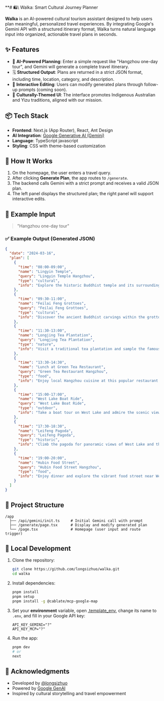 **# 🛍\ Walka: Smart Cultural Journey Planner

**Walka** is an AI-powered cultural tourism assistant designed to help users plan meaningful, personalized travel experiences. By integrating Google's Gemini API with a structured itinerary format, Walka turns natural language input into organized, actionable travel plans in seconds.

## ✨ Features

- 🧠 **AI-Powered Planning**: Enter a simple request like "Hangzhou one-day tour", and Gemini will generate a complete travel itinerary.
- 🗓️ **Structured Output**: Plans are returned in a strict JSON format, including time, location, category, and description.
- 🔁 **Interactive Editing**: Users can modify generated plans through follow-up prompts (coming soon).
- 🎨 **Culturally-Themed UI**: The interface promotes Indigenous Australian and Yizu traditions, aligned with our mission.

## 📦 Tech Stack

- **Frontend**: Next.js (App Router), React, Ant Design
- **AI Integration**: [Google Generative AI (Gemini)](https://ai.google.dev/)
- **Language**: TypeScript javascript
- **Styling**: CSS with theme-based customization

## 🚀 How It Works

1. On the homepage, the user enters a travel query.
2. After clicking **Generate Plan**, the app routes to `/generate`.
3. The backend calls Gemini with a strict prompt and receives a valid JSON plan.
4. The left panel displays the structured plan; the right panel will support interactive edits.

## 🤩 Example Input

> "Hangzhou one-day tour"

### ✅ Example Output (Generated JSON)

```json
{
  "date": "2024-03-16",
  "plan": [
    {
      "time": "08:00-09:00",
      "name": "Lingyin Temple",
      "query": "Lingyin Temple Hangzhou",
      "type": "cultural",
      "info": "Explore the historic Buddhist temple and its surrounding grottos."
    },
    {
      "time": "09:30-11:00",
      "name": "Feilai Feng Grottoes",
      "query": "Feilai Feng Grottoes",
      "type": "cultural",
      "info": "Discover the ancient Buddhist carvings within the grottoes near Lingyin Temple."
    },
    {
      "time": "11:30-13:00",
      "name": "Longjing Tea Plantation",
      "query": "Longjing Tea Plantation",
      "type": "nature",
      "info": "Visit a traditional tea plantation and sample the famous Longjing tea."
    },
    {
      "time": "13:30-14:30",
      "name": "Lunch at Green Tea Restaurant",
      "query": "Green Tea Restaurant Hangzhou",
      "type": "food",
      "info": "Enjoy local Hangzhou cuisine at this popular restaurant."
    },
    {
      "time": "15:00-17:00",
      "name": "West Lake Boat Ride",
      "query": "West Lake Boat Ride",
      "type": "outdoor",
      "info": "Take a boat tour on West Lake and admire the scenic views."
    },
    {
      "time": "17:30-18:30",
      "name": "Leifeng Pagoda",
      "query": "Leifeng Pagoda",
      "type": "historic",
      "info": "Climb the pagoda for panoramic views of West Lake and the city."
    },
    {
      "time": "19:00-20:00",
      "name": "Hubin Food Street",
      "query": "Hubin Food Street Hangzhou",
      "type": "food",
      "info": "Enjoy dinner and explore the vibrant food street near West Lake."
    }
  ]
}
```

## 📂 Project Structure

```
/app
  ├── /api/gemini/init.ts     # Initial Gemini call with prompt
  ├── /generate/page.tsx      # Display and modify generated plan
  └── /page.tsx               # Homepage (user input and route trigger)
```

## 💪 Local Development

1. Clone the repository:
   ```bash
   git clone https://github.com/longsizhuo/walka.git
   cd walka
   ```

2. Install dependencies:
   ```bash
   pnpm install
   pnpm setup
   pnpm install -g @cablate/mcp-google-map
   ```

3. Set your **environment** variable, open [.template_env](.template_env), change its name to `.env`, and fill in your Google API key:
    ```text
    API_KEY_GEMINI="?"
    API_KEY_MCP="?"
    ```
4. Run the app:
   ```bash
   pnpm dev
   # or
   next
   ```

## 🤝 Acknowledgments

- Developed by [@longsizhuo](https://github.com/longsizhuo)
- Powered by [Google GenAI](https://ai.google.dev/)
- Inspired by cultural storytelling and travel empowerment

